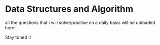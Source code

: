 <h1> Data Structures and Algorithm </h1>
<p> all the questions that i will solve/practise on a daily basis will be uploaded here!  </p>
<p> Stay tuned !!</p>

